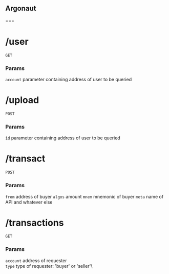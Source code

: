 ## Argonaut

===

# /user
```GET``` 

### Params
```account``` parameter containing address of user to be queried

# /upload
 ```POST```

 ### Params
 ```id``` parameter containing address of user to be queried

# /transact
```POST```

### Params
`from` address of buyer
`algos` amount
`mnem` mnemonic of buyer
`meta` name of API and whatever else

# /transactions
```GET```

### Params
`account` address of requester\
`type` type of requester: 'buyer' or 'seller'\
